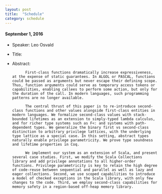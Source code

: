 ```yaml
---
layout: post
title:  "Schedule"
category: schedule
---
```


#### September 1, 2016 ####
+ Speaker: Leo Osvald
+ Title: 
+ Abstract: 

            First-class functions dramatically increase expressiveness, at the expense of static guarantees. In ALGOL or PASCAL, functions could be passed as arguments but never escape their defining scope. Thus, function arguments could serve as temporary access tokens or capabilities, enabling callees to perform some action, but only for the duration of the call. In modern languages, such programming patterns are no longer available.

            The central thrust of this paper is to re-introduce second-class functions and other values alongside first-class entities in modern languages. We formalize second-class values with stack-bounded lifetimes as an extension to simply-typed lambda calculus, and for richer type systems such as F<: and systems with path-dependent types. We generalize the binary first vs second-class distinction to arbitrary privilege lattices, with the underlying type lattice as a special case. In this setting, abstract types naturally enable privilege parametricity. We prove type soundness and lifetime properties in Coq.

            We implement our system as an extension of Scala, and present several case studies. First, we modify the Scala Collections library and add privilege annotations to all higher-order functions. Privilege parametricity is key to retain the high degree of code-reuse between sequential and parallel as well as lazy and eager collections. Second, we use scoped capabilities to introduce a model of checked exceptions in the Scala library, with only few changes to the code. Third, we employ second-class capabilities for memory safety in a region-based off-heap memory library.
